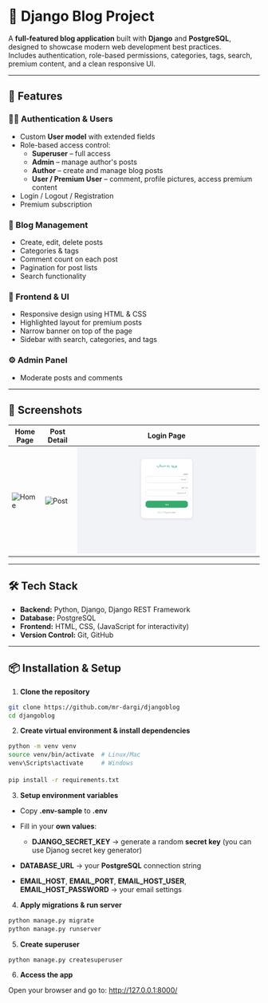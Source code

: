 # 📝 Django Blog Project

A **full-featured blog application** built with **Django** and **PostgreSQL**, designed to showcase modern web development best practices.  
Includes authentication, role-based permissions, categories, tags, search, premium content, and a clean responsive UI.

---

## 🚀 Features

### 🧑‍💻 Authentication & Users
- Custom **User model** with extended fields
- Role-based access control:
  - **Superuser** – full access
  - **Admin** – manage author's posts
  - **Author** – create and manage blog posts
  - **User / Premium User** – comment, profile pictures, access premium content
- Login / Logout / Registration
- Premium subscription

### 📝 Blog Management
- Create, edit, delete posts
- Categories & tags
- Comment count on each post
- Pagination for post lists
- Search functionality

### 🎨 Frontend & UI
- Responsive design using HTML & CSS
- Highlighted layout for premium posts
- Narrow banner on top of the page
- Sidebar with search, categories, and tags

### ⚙️ Admin Panel
- Moderate posts and comments

---

## 📸 Screenshots

| Home Page | Post Detail | Login Page |
|----------|-------------|-----------|
| ![Home](./screenshot/home.png) | ![Post](./screenshot/post_detail.png) | ![Login](./screenshot/login.png) |

---

## 🛠️ Tech Stack

- **Backend:** Python, Django, Django REST Framework
- **Database:** PostgreSQL
- **Frontend:** HTML, CSS, (JavaScript for interactivity)
- **Version Control:** Git, GitHub

---

## 📦 Installation & Setup

1. **Clone the repository**

```bash
git clone https://github.com/mr-dargi/djangoblog
cd djangoblog
```


2. **Create virtual environment & install dependencies**

```bash
python -m venv venv
source venv/bin/activate  # Linux/Mac
venv\Scripts\activate     # Windows

pip install -r requirements.txt
```


3. **Setup environment variables**

- Copy **.env-sample** to **.env**

- Fill in your **own values**:
    - **DJANGO_SECRET_KEY** → generate a random **secret key** (you can use Djanog secret key generator)

- **DATABASE_URL** → your **PostgreSQL** connection string

- **EMAIL_HOST**, **EMAIL_PORT**, **EMAIL_HOST_USER**, **EMAIL_HOST_PASSWORD** → your email settings

4. **Apply migrations & run server**

```bash
python manage.py migrate
python manage.py runserver
```

5. **Create superuser**

```bash
python manage.py createsuperuser
```

6. **Access the app**

Open your browser and go to:
http://127.0.0.1:8000/